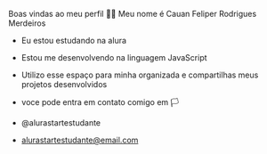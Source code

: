 Boas vindas ao meu perfil 💙💙
Meu nome é Cauan Feliper Rodrigues Merdeiros
 * Eu estou estudando na alura
 * Estou me desenvolvendo na linguagem JavaScript
 * Utilizo esse espaço para minha organizada e compartilhas meus projetos desenvolvidos
  
 *  voce pode entra em contato comigo em 🏳
   
 *  @alurastartestudante
 *  alurastartestudante@email.com
